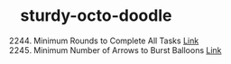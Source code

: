 # sturdy-octo-doodle

2244. Minimum Rounds to Complete All Tasks
[Link](MinimumRoundsToCompleteAllTasks.txt)<br>
452. Minimum Number of Arrows to Burst Balloons
[Link](MinimumNumberOfArrowsToBurstBalloons.txt)<br>